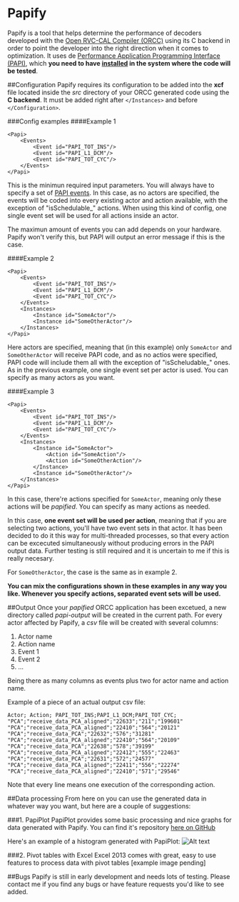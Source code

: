 Papify
======
Papify is a tool that helps determine the performance of decoders developed with the [Open RVC-CAL Compiler (ORCC)](http://orcc.sourceforge.net/) using its C backend in order to point the developer into the right direction when it comes to optimization. It uses de [Performance Application Programming Interface (PAPI)](http://icl.cs.utk.edu/papi/), which **you need to have [installed](http://icl.cs.utk.edu/projects/papi/presets.html) in the system where the code will be tested**. 

##Configuration
Papify requires its configuration to be added into the **xcf** file located inside the *src* directory of your ORCC generated code using the **C backend**. It must be added right after `</Instances>` and before `</Configuration>`. 

###Config examples
####Example 1
```
<Papi>
    <Events>
        <Event id="PAPI_TOT_INS"/>
        <Event id="PAPI_L1_DCM"/>
        <Event id="PAPI_TOT_CYC"/>
    </Events>
</Papi>
```

This is the minimun required input parameters. You will always have to specify a set of [PAPI events](http://icl.cs.utk.edu/projects/papi/presets.html). In this case, as no actors are specified, the events will be coded into every existing actor and action available, with the exception of "isSchedulable_" actions. When using this kind of config, one single event set will be used for all actions inside an actor.

The maximun amount of events you can add depends on your hardware. Papify won't verify this, but PAPI will output an error message if this is the case.


####Example 2
```
<Papi>
    <Events>
        <Event id="PAPI_TOT_INS"/>
        <Event id="PAPI_L1_DCM"/>
        <Event id="PAPI_TOT_CYC"/>
    </Events>
    <Instances>
        <Instance id="SomeActor"/> 
        <Instance id="SomeOtherActor"/>
    </Instances>
</Papi>
```

Here actors are specified, meaning that (in this example) only `SomeActor` and `SomeOtherActor` will receive PAPI code, and as no actios were specified, PAPI code will include them all with the exception of "isScheludable_" ones. As in the previous example, one single event set per actor is used. You can specify as many actors as you want.

####Example 3
```
<Papi>
    <Events>
        <Event id="PAPI_TOT_INS"/>
        <Event id="PAPI_L1_DCM"/>
        <Event id="PAPI_TOT_CYC"/>
    </Events>
    <Instances>
        <Instance id="SomeActor"> 
            <Action id="SomeAction"/>
            <Action id="SomeOtherAction"/>
        </Instance>
        <Instance id="SomeOtherActor"/>
    </Instances>
</Papi>
```
In this case, there're actions specified for `SomeActor`, meaning only these actions will be *papified*. You can specify as many actions as needed.

In this case, **one event set will be used per action**, meaning that if you are selecting two actions, you'll have two event sets in that actor. It has been decided to do it this way for multi-threaded processes, so that every action can be excecuted simultaneously without producing errors in the PAPI output data. Further testing is still required and it is uncertain to me if this is really necesary.

For `SomeOtherActor`, the case is the same as in example 2.




**You can mix the configurations shown in these examples in any way you like. Whenever you specify actions, separated event sets will be used.**

##Output
Once your *papified* ORCC application has been excetued, a new directory called *papi-output* will be created in the current path. For every actor affected by Papify, a *csv* file will be created with several columns:

1. Actor name
2. Action name
3. Event 1
4. Event 2
5. ...

Being there as many columns as events plus two for actor name and action name.

Example of a piece of an actual output csv file:
```
Actor; Action; PAPI_TOT_INS;PAPI_L1_DCM;PAPI_TOT_CYC;
"PCA";"receive_data_PCA_aligned";"22633";"211";"199601"
"PCA";"receive_data_PCA_aligned";"22410";"564";"20121"
"PCA";"receive_data_PCA";"22632";"576";"31281"
"PCA";"receive_data_PCA_aligned";"22410";"564";"20109"
"PCA";"receive_data_PCA";"22638";"578";"39199"
"PCA";"receive_data_PCA_aligned";"22412";"555";"22463"
"PCA";"receive_data_PCA";"22631";"572";"24577"
"PCA";"receive_data_PCA_aligned";"22411";"556";"22274"
"PCA";"receive_data_PCA_aligned";"22410";"571";"29546"
```

Note that every line means one execution of the corresponding action.

##Data processing
From here on you can use the generated data in whatever way you want, but here are a couple of suggestions:

###1. PapiPlot
PapiPlot provides some basic processing and nice graphs for data generated with Papify. You can find it's repository [here on GitHub](https://github.com/panacotta/papiplot)

Here's an example of a histogram generated with PapiPlot:
![Alt text](https://raw.githubusercontent.com/panacotta/papiplot/master/papiplot/readme/papiplot_overall_.png?raw=true "Optional Title")

###2. Pivot tables with Excel
Excel 2013 comes with great, easy to use features to process data with pivot tables
[example image pending]


##Bugs
Papify is still in early development and needs lots of testing. Please contact me if you find any bugs or have feature requests you'd like to see added.
